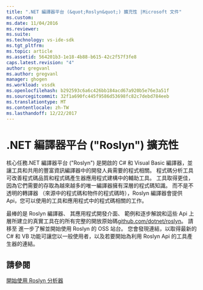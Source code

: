 ```yaml
---
title: ".NET 編譯器平台 (&quot;Roslyn&quot;) 擴充性 |Microsoft 文件"
ms.custom: 
ms.date: 11/04/2016
ms.reviewer: 
ms.suite: 
ms.technology: vs-ide-sdk
ms.tgt_pltfrm: 
ms.topic: article
ms.assetid: 564201b3-1e18-4b88-b615-42c2f57f3fe8
caps.latest.revision: "4"
author: gregvanl
ms.author: gregvanl
manager: ghogen
ms.workload: vssdk
ms.openlocfilehash: b292593c6a6c426bb184acd67a920b5e76e3a51f
ms.sourcegitcommit: 32f1a690fc445f9586d53698fc82c7debd784eeb
ms.translationtype: MT
ms.contentlocale: zh-TW
ms.lasthandoff: 12/22/2017
---
```

# <a name="net-compiler-platform-quotroslynquot-extensibility"></a>.NET 編譯器平台 (&quot;Roslyn&quot;) 擴充性
核心任務.NET 編譯器平台 ("Roslyn") 是開啟的 C# 和 Visual Basic 編譯器，並讓工具和共用的豐富資訊編譯器中的開發人員需要的程式相關。 程式碼分析工具可改善程式碼品質和程式碼產生器應用程式建構中的輔助工具。 工具取得更佳，因為它們需要的存取為越來越多的唯一編譯器擁有深層的程式碼知識。 而不是不透明的轉譯器 （來源中的程式碼和物件的程式碼時），Roslyn 編譯器會提供 Api，您可以使用的工具和應用程式中的程式碼相關的工作。  
  
 最棒的是 Roslyn 編譯器、 其應用程式開發介面、 範例和逐步解說和這些 Api 上層所建立的真實工具在的所有完整的開放原始碼[github.com/dotnet/roslyn](https://github.com/dotnet/Roslyn)。 請移至 進一步了解並開始使用 Roslyn 的 OSS 站台。 您會發現連結，以取得最新的 C# 和 VB 功能可讓您以一般使用者，以及若要開始為利用 Roslyn Api 的工具產生器的連結。  
  
## <a name="see-also"></a>請參閱  
 [開始使用 Roslyn 分析器](../extensibility/getting-started-with-roslyn-analyzers.md)